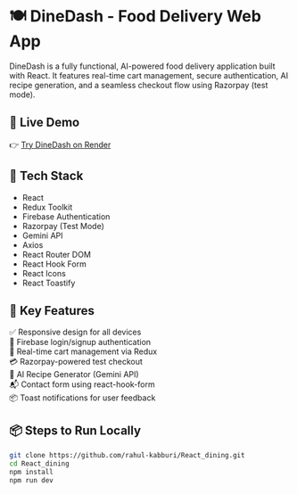 # 🍽️ DineDash - Food Delivery Web App

DineDash is a fully functional, AI-powered food delivery application built with React. It features real-time cart management, secure authentication, AI recipe generation, and a seamless checkout flow using Razorpay (test mode).

## 🚀 Live Demo  
👉 [Try DineDash on Render](https://react-dining.onrender.com/)

## 🧰 Tech Stack  
- React  
- Redux Toolkit  
- Firebase Authentication  
- Razorpay (Test Mode)  
- Gemini API  
- Axios  
- React Router DOM  
- React Hook Form  
- React Icons  
- React Toastify  

## 🔑 Key Features  
✅ Responsive design for all devices  
🔐 Firebase login/signup authentication  
🛒 Real-time cart management via Redux  
💳 Razorpay-powered test checkout  
🤖 AI Recipe Generator (Gemini API)  
📬 Contact form using react-hook-form  
📦 Toast notifications for user feedback  

## 📦 Steps to Run Locally

```bash
git clone https://github.com/rahul-kabburi/React_dining.git
cd React_dining
npm install
npm run dev
